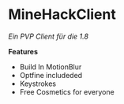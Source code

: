 # MineHackClient
*Ein PVP Client für die 1.8*


**Features**

- Build In MotionBlur
- Optfine includeded
- Keystrokes
- Free Cosmetics for everyone
